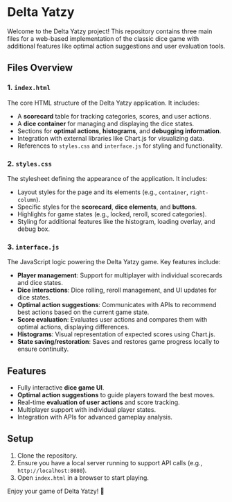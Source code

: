 # Delta Yatzy

Welcome to the Delta Yatzy project! This repository contains three main files for a web-based implementation of the classic dice game with additional features like optimal action suggestions and user evaluation tools.

## Files Overview

### 1. `index.html`
The core HTML structure of the Delta Yatzy application. It includes:
- A **scorecard** table for tracking categories, scores, and user actions.
- A **dice container** for managing and displaying the dice states.
- Sections for **optimal actions**, **histograms**, and **debugging information**.
- Integration with external libraries like Chart.js for visualizing data.
- References to `styles.css` and `interface.js` for styling and functionality.

### 2. `styles.css`
The stylesheet defining the appearance of the application. It includes:
- Layout styles for the page and its elements (e.g., `container`, `right-column`).
- Specific styles for the **scorecard**, **dice elements**, and **buttons**.
- Highlights for game states (e.g., locked, reroll, scored categories).
- Styling for additional features like the histogram, loading overlay, and debug box.

### 3. `interface.js`
The JavaScript logic powering the Delta Yatzy game. Key features include:
- **Player management**: Support for multiplayer with individual scorecards and dice states.
- **Dice interactions**: Dice rolling, reroll management, and UI updates for dice states.
- **Optimal action suggestions**: Communicates with APIs to recommend best actions based on the current game state.
- **Score evaluation**: Evaluates user actions and compares them with optimal actions, displaying differences.
- **Histograms**: Visual representation of expected scores using Chart.js.
- **State saving/restoration**: Saves and restores game progress locally to ensure continuity.

## Features
- Fully interactive **dice game UI**.
- **Optimal action suggestions** to guide players toward the best moves.
- Real-time **evaluation of user actions** and score tracking.
- Multiplayer support with individual player states.
- Integration with APIs for advanced gameplay analysis.

## Setup
1. Clone the repository.
2. Ensure you have a local server running to support API calls (e.g., `http://localhost:8080`).
3. Open `index.html` in a browser to start playing.

Enjoy your game of Delta Yatzy! 🎲